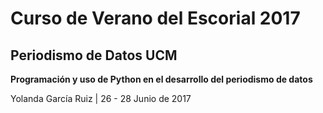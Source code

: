 # Curso de Verano del Escorial 2017

## Periodismo de Datos UCM

**Programación y uso de Python en el desarrollo del periodismo de datos**

Yolanda García Ruiz | 26 - 28 Junio de 2017



